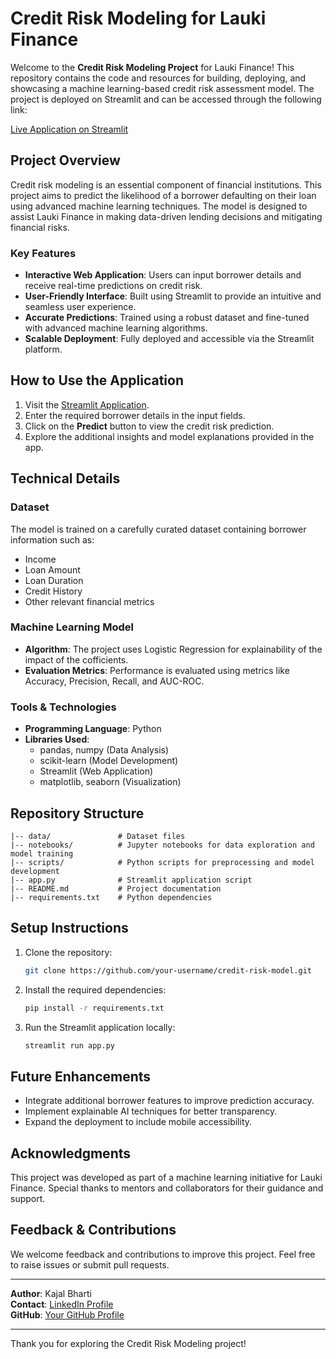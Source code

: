 # Credit Risk Modeling for Lauki Finance

Welcome to the **Credit Risk Modeling Project** for Lauki Finance! This repository contains the code and resources for building, deploying, and showcasing a machine learning-based credit risk assessment model. The project is deployed on Streamlit and can be accessed through the following link:

[Live Application on Streamlit](https://kajal-credit-risk-model-ml-project2.streamlit.app)

## Project Overview

Credit risk modeling is an essential component of financial institutions. This project aims to predict the likelihood of a borrower defaulting on their loan using advanced machine learning techniques. The model is designed to assist Lauki Finance in making data-driven lending decisions and mitigating financial risks.

### Key Features
- **Interactive Web Application**: Users can input borrower details and receive real-time predictions on credit risk.
- **User-Friendly Interface**: Built using Streamlit to provide an intuitive and seamless user experience.
- **Accurate Predictions**: Trained using a robust dataset and fine-tuned with advanced machine learning algorithms.
- **Scalable Deployment**: Fully deployed and accessible via the Streamlit platform.

## How to Use the Application
1. Visit the [Streamlit Application](https://kajal-credit-risk-model-ml-project2.streamlit.app).
2. Enter the required borrower details in the input fields.
3. Click on the **Predict** button to view the credit risk prediction.
4. Explore the additional insights and model explanations provided in the app.

## Technical Details

### Dataset
The model is trained on a carefully curated dataset containing borrower information such as:
- Income
- Loan Amount
- Loan Duration
- Credit History
- Other relevant financial metrics

### Machine Learning Model
- **Algorithm**: The project uses Logistic Regression for explainability of the impact of the cofficients.
- **Evaluation Metrics**: Performance is evaluated using metrics like Accuracy, Precision, Recall, and AUC-ROC.

### Tools & Technologies
- **Programming Language**: Python
- **Libraries Used**:
  - pandas, numpy (Data Analysis)
  - scikit-learn (Model Development)
  - Streamlit (Web Application)
  - matplotlib, seaborn (Visualization)

## Repository Structure
```plaintext
|-- data/               # Dataset files
|-- notebooks/          # Jupyter notebooks for data exploration and model training
|-- scripts/            # Python scripts for preprocessing and model development
|-- app.py              # Streamlit application script
|-- README.md           # Project documentation
|-- requirements.txt    # Python dependencies
```

## Setup Instructions
1. Clone the repository:
   ```bash
   git clone https://github.com/your-username/credit-risk-model.git
   ```
2. Install the required dependencies:
   ```bash
   pip install -r requirements.txt
   ```
3. Run the Streamlit application locally:
   ```bash
   streamlit run app.py
   ```

## Future Enhancements
- Integrate additional borrower features to improve prediction accuracy.
- Implement explainable AI techniques for better transparency.
- Expand the deployment to include mobile accessibility.

## Acknowledgments
This project was developed as part of a machine learning initiative for Lauki Finance. Special thanks to mentors and collaborators for their guidance and support.

## Feedback & Contributions
We welcome feedback and contributions to improve this project. Feel free to raise issues or submit pull requests.

---

**Author**: Kajal Bharti  
**Contact**: [LinkedIn Profile](https://www.linkedin.com/in/kajal-bharti-973a24287/)  
**GitHub**: [Your GitHub Profile](https://github.com/kajalb24/)

---

Thank you for exploring the Credit Risk Modeling project!

